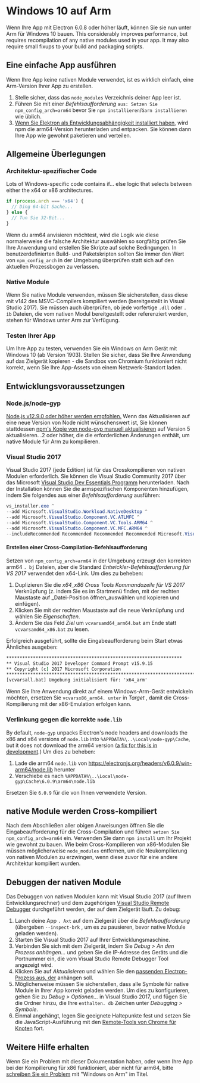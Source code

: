 # Windows 10 auf Arm

Wenn Ihre App mit Electron 6.0.8 oder höher läuft, können Sie sie nun unter Arm für Windows 10 bauen. This considerably improves performance, but requires recompilation of any native modules used in your app. It may also require small fixups to your build and packaging scripts.

## Eine einfache App ausführen
Wenn Ihre App keine nativen Module verwendet, ist es wirklich einfach, eine Arm-Version Ihrer App zu erstellen.

1. Stelle sicher, dass das `node_modules` Verzeichnis deiner App leer ist.
2. Führen Sie mit einer _Befehlsaufforderung_ `aus: Setzen Sie npm_config_arch=arm64` bevor Sie `npm installieren`/`Garn installieren` wie üblich.
3. [Wenn Sie Elektron als Entwicklungsabhängigkeit installiert haben](first-app.md), wird npm die arm64-Version herunterladen und entpacken. Sie können dann Ihre App wie gewohnt paketieren und verteilen.

## Allgemeine Überlegungen

### Architektur-spezifischer Code

Lots of Windows-specific code contains if... else logic that selects between either the x64 or x86 architectures.

```js
if (process.arch === 'x64') {
  // Ding 64-bit Sache...
} else {
  // Tun Sie 32-Bit...
}
```

Wenn du arm64 anvisieren möchtest, wird die Logik wie diese normalerweise die falsche Architektur auswählen so sorgfältig prüfen Sie Ihre Anwendung und erstellen Sie Skripte auf solche Bedingungen. In benutzerdefinierten Build- und Paketskripten sollten Sie immer den Wert von `npm_config_arch` in der Umgebung überprüfen statt sich auf den aktuellen Prozessbogen zu verlassen.

### Native Module
Wenn Sie native Module verwenden, müssen Sie sicherstellen, dass diese mit v142 des MSVC-Compilers kompiliert werden (bereitgestellt in Visual Studio 2017). Sie müssen auch überprüfen, ob jede vorfertige `.dll` oder `. ib` Dateien, die vom nativen Modul bereitgestellt oder referenziert werden, stehen für Windows unter Arm zur Verfügung.

### Testen Ihrer App
Um Ihre App zu testen, verwenden Sie ein Windows on Arm Gerät mit Windows 10 (ab Version 1903). Stellen Sie sicher, dass Sie Ihre Anwendung auf das Zielgerät kopieren - die Sandbox von Chromium funktioniert nicht korrekt, wenn Sie Ihre App-Assets von einem Netzwerk-Standort laden.

## Entwicklungsvoraussetzungen
### Node.js/node-gyp

[Node.js v12.9.0 oder höher werden empfohlen.](https://nodejs.org/en/) Wenn das Aktualisieren auf eine neue Version von Node nicht wünschenswert ist, Sie können stattdessen [npm's Kopie von node-gyp manuell aktualisieren](https://github.com/nodejs/node-gyp/wiki/Updating-npm's-bundled-node-gyp) auf Version 5 aktualisieren. .2 oder höher, die die erforderlichen Änderungen enthält, um native Module für Arm zu kompilieren.

### Visual Studio 2017
Visual Studio 2017 (jede Edition) ist für das Crosskompilieren von nativen Modulen erforderlich. Sie können die Visual Studio Community 2017 über das Microsoft [Visual Studio Dev Essentials Programm](https://visualstudio.microsoft.com/dev-essentials/) herunterladen. Nach der Installation können Sie die armspezifischen Komponenten hinzufügen, indem Sie folgendes aus einer _Befehlsaufforderung_ ausführen:

```powershell
vs_installer.exe ^
--add Microsoft.VisualStudio.Workload.NativeDesktop ^
--add Microsoft.VisualStudio.Component.VC.ATLMFC ^
--add Microsoft.VisualStudio.Component.VC.Tools.ARM64 ^
--add Microsoft.VisualStudio.Component.VC.MFC.ARM64 ^
--includeRecommended Recommended Recommended Recommended Microsoft.VisualStudio.exe ^
```

#### Erstellen einer Cross-Compilation-Befehlsaufforderung
Setzen von `npm_config_arch=arm64` in der Umgebung erzeugt den korrekten arm64 `. bj` Dateien, aber die Standard _Entwickler-Befehlsaufforderung für VS 2017_ verwendet den x64-Link. Um dies zu beheben:

1. Duplizieren Sie die _x64_x86 Cross Tools Kommandozeile für VS 2017_ Verknüpfung (z. indem Sie es im Startmenü finden, mit der rechten Maustaste auf _Datei-Position öffnen_auswählen und kopieren und einfügen).
2. Klicken Sie mit der rechten Maustaste auf die neue Verknüpfung und wählen Sie _Eigenschaften_.
3. Ändern Sie das Feld _Ziel_ um `vcvarsamd64_arm64.bat` am Ende statt `vcvarsamd64_x86.bat` zu lesen.

Erfolgreich ausgeführt, sollte die Eingabeaufforderung beim Start etwas Ähnliches ausgeben:

```bat
******************************************************************
** Visual Studio 2017 Developer Command Prompt v15.9.15
** Copyright (c) 2017 Microsoft Corporation
**********************************************************************************
[vcvarsall.bat] Umgebung initialisiert für: 'x64_arm'
```

Wenn Sie Ihre Anwendung direkt auf einem Windows-Arm-Gerät entwickeln möchten, ersetzen Sie `vcvarsx86_arm64. unter` in _Target_ , damit die Cross-Kompilierung mit der x86-Emulation erfolgen kann.

### Verlinkung gegen die korrekte `node.lib`

By default, `node-gyp` unpacks Electron's node headers and downloads the x86 and x64 versions of `node.lib` into `%APPDATA%\..\Local\node-gyp\Cache`, but it does not download the arm64 version ([a fix for this is in development](https://github.com/nodejs/node-gyp/pull/1875).) Um dies zu beheben:

1. Lade die arm64 `node.lib` von https://electronjs.org/headers/v6.0.9/win-arm64/node.lib herunter
2. Verschiebe es nach `%APPDATA%\..\Local\node-gyp\Cache\6.0.9\arm64\node.lib`

Ersetzen Sie `6.0.9` für die von Ihnen verwendete Version.


## native Module werden Cross-kompiliert
Nach dem Abschließen aller obigen Anweisungen öffnen Sie die Eingabeaufforderung für die Cross-Compilation und führen `setzen Sie npm_config_arch=arm64` ein. Verwenden Sie dann `npm install` um Ihr Projekt wie gewohnt zu bauen. Wie beim Cross-Kompilieren von x86-Modulen Sie müssen möglicherweise `node_modules` entfernen, um die Neukompilierung von nativen Modulen zu erzwingen, wenn diese zuvor für eine andere Architektur kompiliert wurden.

## Debuggen der nativen Module

Das Debuggen von nativen Modulen kann mit Visual Studio 2017 (auf Ihrem Entwicklungsrechner) und dem zugehörigen [Visual Studio Remote Debugger](https://docs.microsoft.com/en-us/visualstudio/debugger/remote-debugging-cpp?view=vs-2019) durchgeführt werden, der auf dem Zielgerät läuft. Zu debug:

1. Lanch deine App `. Axt` auf dem Zielgerät über die _Befehlsaufforderung_ (übergeben `--inspect-brk` , um es zu pausieren, bevor native Module geladen werden).
2. Starten Sie Visual Studio 2017 auf Ihrer Entwicklungsmaschine.
3. Verbinden Sie sich mit dem Zielgerät, indem Sie _Debug > An den Prozess anhängen..._ und geben Sie die IP-Adresse des Geräts und die Portnummer ein, die vom Visual Studio Remote Debugger Tool angezeigt wird.
4. Klicken Sie auf _Aktualisieren_ und wählen Sie den [passenden Electron-Prozess aus, der](../development/debug-instructions-windows.md) anhängen soll.
5. Möglicherweise müssen Sie sicherstellen, dass alle Symbole für native Module in Ihrer App korrekt geladen werden. Um dies zu konfigurieren, gehen Sie zu _Debug > Optionen..._ in Visual Studio 2017, und fügen Sie die Ordner hinzu, die Ihre `enthalten. db` Zeichen unter _Debugging > Symbole_.
5. Einmal angehängt, legen Sie geeignete Haltepunkte fest und setzen Sie die JavaScript-Ausführung mit den [Remote-Tools von Chrome für Knoten](debugging-main-process.md) fort.

## Weitere Hilfe erhalten
Wenn Sie ein Problem mit dieser Dokumentation haben, oder wenn Ihre App bei der Kompilierung für x86 funktioniert, aber nicht für arm64, bitte [schreiben Sie ein Problem](../development/issues.md) mit "Windows on Arm" im Titel.
